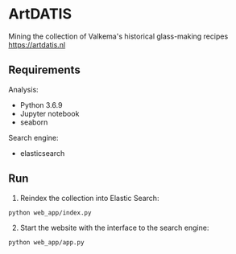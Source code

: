 # ArtDATIS

Mining the collection of Valkema's historical glass-making recipes https://artdatis.nl


## Requirements

Analysis:

* Python 3.6.9
* Jupyter notebook
* seaborn


Search engine:

* elasticsearch


## Run

1. Reindex the collection into Elastic Search:
```
python web_app/index.py
```

2. Start the website with the interface to the search engine:
```
python web_app/app.py
```
